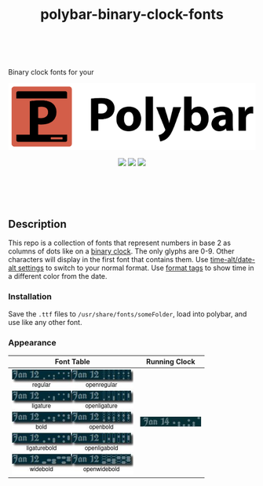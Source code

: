 <h1 align="center">polybar-binary-clock-fonts</h1>

<h1>&nbsp;</h1>

Binary clock fonts for your

<picture>
  <source media="(prefers-color-scheme: dark)" srcset="https://raw.githubusercontent.com/polybar/polybar/master/doc/_static/banner-dark-mode.png">
  <img alt="polybar logo" src="https://raw.githubusercontent.com/polybar/polybar/master/doc/_static/banner.png">
</picture>

<p align="center">
	<a href="https://github.com/jamessouth/polybar-binary-clock-fonts/blob/master/LICENSE"><img src="https://img.shields.io/github/license/jamessouth/polybar-binary-clock-fonts"></a>
	<a href="https://archlinux.org/"><img src="https://img.shields.io/badge/Linux-d.svg?logoWidth=40&labelColor=d35e49&color=E3C567&logoColor=000000&logo=Linux"></a>
	<img src="https://img.shields.io/badge/awesome-%C6%94%F0%9D%9A%BA%C5%9E-brightgreen.svg">
</p>

<h1>&nbsp;</h1>

## Description
This repo is a collection of fonts that represent numbers in base 2 as columns of dots like on a [binary clock](https://en.wikipedia.org/wiki/Binary_clock). The only glyphs are 0-9. Other characters will display in the first font that contains them. Use [time-alt/date-alt settings](https://github.com/polybar/polybar/wiki/Module:-date#basic-settings) to switch to your normal format. Use [format tags](https://github.com/polybar/polybar/wiki/Formatting#format-tags) to show time in a different color from the date.

### Installation
Save the `.ttf` files to `/usr/share/fonts/someFolder`, load into polybar, and use like any other font.

### Appearance

|Font Table|Running Clock|
|:-:|:-:|
|<picture><source media="(prefers-color-scheme: dark)" srcset="montagedark.jpg"><img alt="table of fonts" src="montagelight.jpg"></picture>|<img alt="binary clock" src="vid.gif">|

